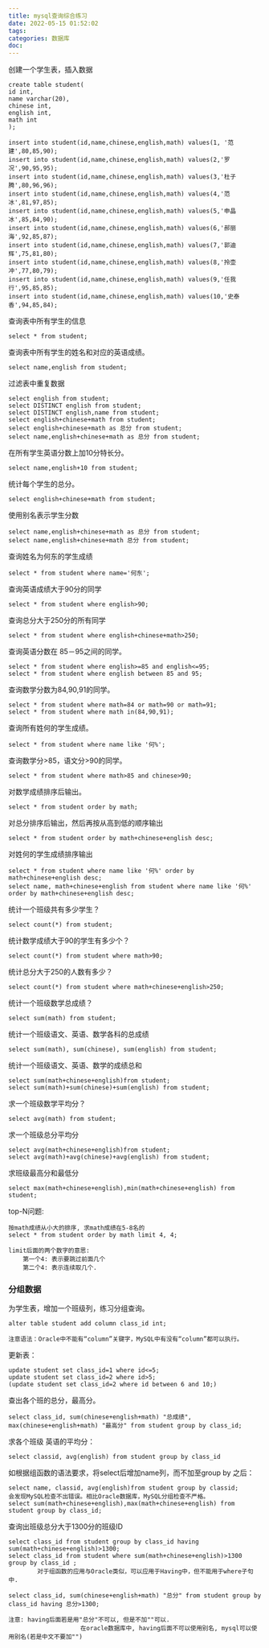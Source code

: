```yaml
---
title: mysql查询综合练习
date: 2022-05-15 01:52:02
tags:
categories: 数据库
doc:
---
```


创建一个学生表，插入数据

```
create table student(
id int,
name varchar(20),
chinese int,
english int,
math int
);

insert into student(id,name,chinese,english,math) values(1, '范建',80,85,90);
insert into student(id,name,chinese,english,math) values(2,'罗况',90,95,95);
insert into student(id,name,chinese,english,math) values(3,'杜子腾',80,96,96);
insert into student(id,name,chinese,english,math) values(4,'范冰',81,97,85);
insert into student(id,name,chinese,english,math) values(5,'申晶冰',85,84,90);
insert into student(id,name,chinese,english,math) values(6,'郝丽海',92,85,87);
insert into student(id,name,chinese,english,math) values(7,'郭迪辉',75,81,80);
insert into student(id,name,chinese,english,math) values(8,'拎壶冲',77,80,79);
insert into student(id,name,chinese,english,math) values(9,'任我行',95,85,85);
insert into student(id,name,chinese,english,math) values(10,'史泰香',94,85,84);
```

查询表中所有学生的信息

```
select * from student;
```

查询表中所有学生的姓名和对应的英语成绩。

```
select name,english from student;
```

过滤表中重复数据

```
select english from student;
select DISTINCT english from student;
select DISTINCT english,name from student;
select english+chinese+math from student;
select english+chinese+math as 总分 from student;
select name,english+chinese+math as 总分 from student;
```



在所有学生英语分数上加10分特长分。

```
select name,english+10 from student;
```



统计每个学生的总分。

```
select english+chinese+math from student;
```



使用别名表示学生分数

```
select name,english+chinese+math as 总分 from student;
select name,english+chinese+math 总分 from student;
```



查询姓名为何东的学生成绩

```
select * from student where name='何东';
```



查询英语成绩大于90分的同学

```
select * from student where english>90;
```





查询总分大于250分的所有同学

```
select * from student where english+chinese+math>250;
```





查询英语分数在 85－95之间的同学。

```
select * from student where english>=85 and english<=95;
select * from student where english between 85 and 95;
```



查询数学分数为84,90,91的同学。

```
select * from student where math=84 or math=90 or math=91;
select * from student where math in(84,90,91);
```



查询所有姓何的学生成绩。

```
select * from student where name like '何%';
```



查询数学分>85，语文分>90的同学。

```
select * from student where math>85 and chinese>90;
```



对数学成绩排序后输出。

```
select * from student order by math;
```



对总分排序后输出，然后再按从高到低的顺序输出

```
select * from student order by math+chinese+english desc;
```



对姓何的学生成绩排序输出

```
select * from student where name like '何%' order by math+chinese+english desc;
select name, math+chinese+english from student where name like '何%' order by math+chinese+english desc;
```



统计一个班级共有多少学生？

```
select count(*) from student;
```



统计数学成绩大于90的学生有多少个？

```
select count(*) from student where math>90;
```



统计总分大于250的人数有多少？

```
select count(*) from student where math+chinese+english>250;
```



统计一个班级数学总成绩？

```
select sum(math) from student;
```



统计一个班级语文、英语、数学各科的总成绩

```
select sum(math), sum(chinese), sum(english) from student;
```



统计一个班级语文、英语、数学的成绩总和

```
select sum(math+chinese+english)from student;
select sum(math)+sum(chinese)+sum(english) from student;
```



求一个班级数学平均分？

```
select avg(math) from student;
```



求一个班级总分平均分

```
select avg(math+chinese+english)from student;
select avg(math)+avg(chinese)+avg(english) from student;
```



求班级最高分和最低分

```
select max(math+chinese+english),min(math+chinese+english) from student;
```



top-N问题:

```
按math成绩从小大的排序, 求math成绩在5-8名的
select * from student order by math limit 4, 4;

limit后面的两个数字的意思:
	第一个4: 表示要跳过前面几个
	第二个4: 表示连续取几个.
```



### 分组数据

为学生表，增加一个班级列，练习分组查询。

```
alter table student add column class_id int;	

注意语法：Oracle中不能有“column”关键字，MySQL中有没有“column”都可以执行。
```



更新表：

```
update student set class_id=1 where id<=5;
update student set class_id=2 where id>5;
(update student set class_id=2 where id between 6 and 10;)
```



查出各个班的总分，最高分。

```
select class_id, sum(chinese+english+math) "总成绩", max(chinese+english+math) "最高分" from student group by class_id;
```



求各个班级 英语的平均分：

```
select classid, avg(english) from student group by class_id
```



如根据组函数的语法要求，将select后增加name列，而不加至group by 之后：

```
select name, classid, avg(english)from student group by classid;
会发现MySQL检查不出错误。相比Oracle数据库，MySQL分组检查不严格。
select sum(math+chinese+english),max(math+chinese+english) from student group by class_id;
```



查询出班级总分大于1300分的班级ID

```
select class_id from student group by class_id having sum(math+chinese+english)>1300;
select class_id from student where sum(math+chinese+english)>1300 group by class_id ;
		对于组函数的应用与Oracle类似，可以应用于Having中，但不能用于where子句中.
		
select class_id, sum(chinese+english+math) "总分" from student group by class_id having 总分>1300;	

注意: having后面若是用"总分"不可以, 但是不加""可以.
        			在oracle数据库中, having后面不可以使用别名, mysql可以使用别名(若是中文不要加"")
```

